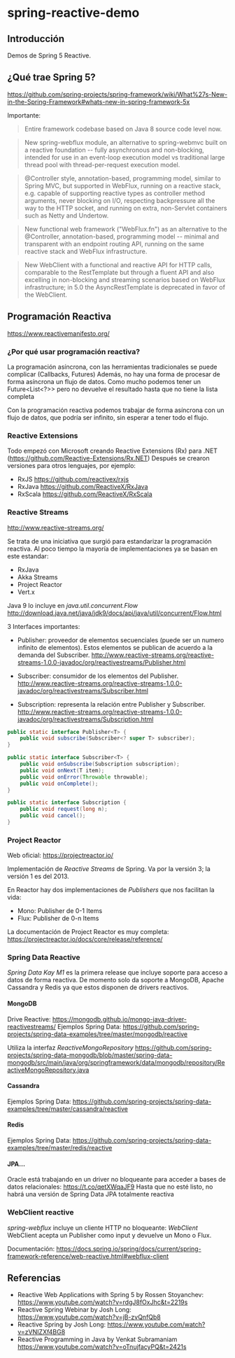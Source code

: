 # spring-reactive-demo

## Introducción

Demos de Spring 5 Reactive.

## ¿Qué trae Spring 5?

https://github.com/spring-projects/spring-framework/wiki/What%27s-New-in-the-Spring-Framework#whats-new-in-spring-framework-5x

Importante:

> Entire framework codebase based on Java 8 source code level now.

> New spring-webflux module, an alternative to spring-webmvc built on a reactive foundation -- fully asynchronous and non-blocking, intended for use in an event-loop execution model vs traditional large thread pool with thread-per-request execution model.

> @Controller style, annotation-based, programming model, similar to Spring MVC, but supported in WebFlux, running on a reactive stack, e.g. capable of supporting reactive types as controller method arguments, never blocking on I/O, respecting backpressure all the way to the HTTP socket, and running on extra, non-Servlet containers such as Netty and Undertow.

> New functional web framework ("WebFlux.fn") as an alternative to the @Controller, annotation-based, programming model -- minimal and transparent with an endpoint routing API, running on the same reactive stack and WebFlux infrastructure.

> New WebClient with a functional and reactive API for HTTP calls, comparable to the RestTemplate but through a fluent API and also excelling in non-blocking and streaming scenarios based on WebFlux infrastructure; in 5.0 the AsyncRestTemplate is deprecated in favor of the WebClient.

## Programación Reactiva

https://www.reactivemanifesto.org/

### ¿Por qué usar programación reactiva?

La programación asíncrona, con las herramientas tradicionales se puede complicar (Callbacks, Futures)
Además, no hay una forma de procesar de forma asíncrona un flujo de datos.
Como mucho podemos tener un Future<List<?>> pero no devuelve el resultado hasta que no tiene la lista completa

Con la programación reactiva podemos trabajar de forma asíncrona con un flujo de datos, que podría ser infinito, sin esperar a tener todo el flujo.

### Reactive Extensions

Todo empezó con Microsoft creando Reactive Extensions (Rx) para .NET (https://github.com/Reactive-Extensions/Rx.NET)
Después se crearon versiones para otros lenguajes, por ejemplo:
- RxJS https://github.com/reactivex/rxjs
- RxJava https://github.com/ReactiveX/RxJava
- RxScala https://github.com/ReactiveX/RxScala

### Reactive Streams

http://www.reactive-streams.org/

Se trata de una iniciativa que surgió para estandarizar la programación reactiva.
Al poco tiempo la mayoría de implementaciones ya se basan en este estandar:
- RxJava
- Akka Streams
- Project Reactor
- Vert.x

Java 9 lo incluye en *java.util.concurrent.Flow* http://download.java.net/java/jdk9/docs/api/java/util/concurrent/Flow.html

3 Interfaces importantes:
- Publisher: proveedor de elementos secuenciales (puede ser un numero infinito de elementos). Estos elementos se publican de acuerdo a la demanda del Subscriber.
http://www.reactive-streams.org/reactive-streams-1.0.0-javadoc/org/reactivestreams/Publisher.html

- Subscriber: consumidor de los elementos del Publisher.
http://www.reactive-streams.org/reactive-streams-1.0.0-javadoc/org/reactivestreams/Subscriber.html

- Subscription: representa la relación entre Publisher y Subscriber.
http://www.reactive-streams.org/reactive-streams-1.0.0-javadoc/org/reactivestreams/Subscription.html

```java
public static interface Publisher<T> {
	public void subscribe(Subscriber<? super T> subscriber);
}

public static interface Subscriber<T> {
	public void onSubscribe(Subscription subscription);
	public void onNext(T item);
	public void onError(Throwable throwable);
	public void onComplete();
}

public static interface Subscription {
	public void request(long n);
	public void cancel();
}
``` 
### Project Reactor

Web oficial: https://projectreactor.io/

Implementación de *Reactive Streams* de Spring. Va por la versión 3; la versión 1 es del 2013.

En Reactor hay dos implementaciones de *Publishers* que nos facilitan la vida:
- Mono: Publisher de 0-1 Items
- Flux: Publisher de 0-n Items

La documentación de Project Reactor es muy completa:
https://projectreactor.io/docs/core/release/reference/

### Spring Data Reactive

*Spring Data Kay M1* es la primera release que incluye soporte para acceso a datos de forma reactiva.
De momento solo da soporte a MongoDB, Apache Cassandra y Redis ya que estos disponen de drivers reactivos.

#### MongoDB

Drive Reactive: https://mongodb.github.io/mongo-java-driver-reactivestreams/ 
Ejemplos Spring Data: https://github.com/spring-projects/spring-data-examples/tree/master/mongodb/reactive

Utiliza la interfaz *ReactiveMongoRepository* https://github.com/spring-projects/spring-data-mongodb/blob/master/spring-data-mongodb/src/main/java/org/springframework/data/mongodb/repository/ReactiveMongoRepository.java

#### Cassandra 

Ejemplos Spring Data: https://github.com/spring-projects/spring-data-examples/tree/master/cassandra/reactive

#### Redis
 
Ejemplos Spring Data: https://github.com/spring-projects/spring-data-examples/tree/master/redis/reactive

#### JPA...

Oracle está trabajando en un driver no bloqueante para acceder a bases de datos relacionales: https://t.co/qetXWqaJF9
Hasta que no esté listo, no habrá una versión de Spring Data JPA totalmente reactiva

### WebClient reactive

*spring-webflux* incluye un cliente HTTP no bloqueante: *WebClient*
WebClient acepta un Publisher como input y devuelve un Mono o Flux.
 
Documentación: https://docs.spring.io/spring/docs/current/spring-framework-reference/web-reactive.html#webflux-client

## Referencias

- Reactive Web Applications with Spring 5 by Rossen Stoyanchev: https://www.youtube.com/watch?v=rdgJ8fOxJhc&t=2219s
- Reactive Spring Webinar by Josh Long: https://www.youtube.com/watch?v=jB-zvQnfQb8
- Reactive Spring by Josh Long: https://www.youtube.com/watch?v=zVNIZXf4BG8
- Reactive Programming in Java by Venkat Subramaniam https://www.youtube.com/watch?v=oTnujfacyPQ&t=2421s	